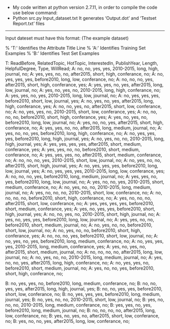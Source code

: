 -	My code written at python version 2.7.11, in order to compile the code use below command:
-	Python src.py Input_dataset.txt
It generates ‘Output.dot’ and ‘Testset Report.txt’ files

--------------------------------------------------------------------------------------------

Input dateset must have this format: (The example dataset)

%  'T:' Identifies the Attribute Title Line
%  'A:' Identifies Training Set Examples
%  'B:' Identifies Test Set Examples

T: ReadBefore, RelatedTopic, HotTopic, InterestedIn, PublishYear, Length, HelpfulDegree, Type, WillRead;
A: no, no, yes, yes, 2010-2015, long, high, journal, no;
A: yes, yes, no, no, after2015, short, high, conferance, no;
A: no, yes, yes, yes, before2010, long, low, conferance, no;
A: no, no, no, yes, after2015, short, high, conferance, yes;
A: yes, yes, no, yes, after2015, long, low, journal, no;
A: yes, no, yes, no, 2010-2015, long, high, conferance, no;
A: yes, yes, no, yes, 2010-2015, long, low, journal, no;
A: no, yes, yes, yes, before2010, short, low, journal, yes;
A: no, yes, no, yes, after2015, long, high, conferance, yes;
A: no, no, yes, no, after2015, short, low, conferance, no;
A: no, yes, yes, no, 2010-2015, short, low, conferance, yes;
A: no, no, no, no, before2010, short, high, conferance, yes;
A: yes, no, yes, no, before2010, long, low, journal, no;
A: yes, no, no, yes, after2015, short, high, conferance, no;
A: yes, yes, no, no, after2015, long, medium, journal, no;
A: yes, no, no, yes, before2010, long, high, conferance, no;
A: no, yes, yes, yes, before2010, long, high, journal, yes;
A: no, yes, no, no, 2010-2015, long, high, journal, yes;
A: yes, yes, yes, yes, after2015, short, medium, conferance, yes;
A: yes, yes, no, no, before2010, short, medium, conferance, no;
A: yes, yes, yes, no, after2015, short, medium, conferance, no;
A: no, no, no, yes, 2010-2015, short, low, journal, no;
A: no, yes, no, no, after2015, short, high, journal, yes;
A: no, yes, yes, yes, before2010, long, low, journal, yes;
A: no, yes, yes, yes, 2010-2015, long, low, conferance, yes;
A: no, no, no, yes, before2010, long, medium, journal, no;
A: yes, yes, no, yes, before2010, long, low, journal, no;
A: yes, no, no, yes, 2010-2015, short, medium, conferance, no;
A: no, yes, no, no, 2010-2015, long, medium, journal, no;
A: yes, no, no, no, 2010-2015, short, low, conferance, no;
A: no, no, no, no, before2010, short, high, conferance, no;
A: yes, no, no, no, after2015, short, low, conferance, no;
A: yes, yes, yes, yes, before2010, short, medium, conferance, yes;
A: yes, no, yes, yes, before2010, short, high, journal, yes;
A: no, no, yes, no, 2010-2015, short, high, journal, no;
A: yes, no, yes, yes, before2010, long, low, journal, no;
A: yes, yes, no, no, before2010, short, medium, journal, no;
A: no, yes, no, no, before2010, short, low, journal, no;
A: no, yes, no, no, before2010, short, high, conferance, yes;
A: no, no, no, yes, before2010, short, low, journal, no;
A: no, yes, no, yes, before2010, long, medium, conferance, no;
A: no, yes, yes, yes, 2010-2015, long, medium, conferance, yes;
A: yes, no, yes, no, after2015, short, medium, journal, no;
A: no, no, no, no, after2015, long, low, journal, no;
A: no, yes, no, no, 2010-2015, long, medium, journal, no;
A: yes, no, no, yes, after2015, long, high, conferance, no;
A: no, yes, yes, no, before2010, short, medium, journal, no;
A: yes, no, no, yes, before2010, short, high, conferance, no;

B: no, yes, yes, no, before2010, long, medium, conferance, no;
B: no, no, yes, yes, after2015, long, high, journal, yes;
B: no, no, yes, yes, before2010, short, low, conferance, no;
B: no, yes, yes, yes, before2010, long, medium, journal, yes;
B: no, yes, no, no, 2010-2015, short, low, journal, no;
B: yes, no, no, no, 2010-2015, long, medium, conferance, no;
B: yes, yes, no, yes, before2010, long, medium, journal, no;
B: no, no, no, no, after2015, long, low, conferance, no;
B: yes, no, yes, no, after2015, short, low, conferance, no;
B: yes, no, no, yes, after2015, long, low, conferance, no;
